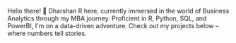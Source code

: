 Hello there! 👋 Dharshan R here, currently immersed in the world of Business Analytics through my MBA journey. Proficient in R, Python, SQL, and PowerBI, I'm on a data-driven adventure. Check out my projects below – where numbers tell stories.


